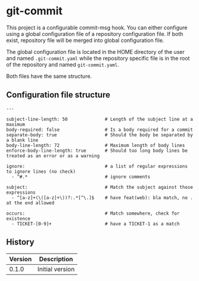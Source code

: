 # git-commit

This project is a configurable commit-msg hook. You can either configure using a global configuration file of a repository configuration file. If both exist, repository file will be merged into global configuration file.

The global configuration file is located in the HOME directory of the user and named `.git-commit.yaml` while the repository specific file is in the root of the repository and named `git-commit.yaml`.

Both files have the same structure.

## Configuration file structure

    ---
    
    subject-line-length: 50              # Length of the subject line at a maximum
    body-required: false                 # Is a body required for a commit
    separate-body: true                  # Should the body be separated by a blank line
    body-line-length: 72                 # Maximum length of body lines
    enforce-body-line-length: true       # Should too long body lines be treated as an error or as a warning
    
    ignore:                              # a list of regular expressions to ignore lines (no check)
      - ^#.*                             # ignore comments
    
    subject:                             # Match the subject against those expressions
      - ^[a-z]+(\([a-z]+\))?:.*[^\.]$    # have feat(web): bla match, no . at the end allowed
    
    occurs:                              # Match somewhere, check for existence
      - TICKET-[0-9]+                    # have a TICKET-1 as a match

## History

|Version|Description|
|---|---|
|0.1.0|Initial version|